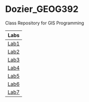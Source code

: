 # Dozier_GEOG392
Class Repository for GIS Programming

|Labs       |
|:---------:|
|[Lab1](Lab1/README.md)|
|[Lab2](Lab2/README.md)|
|[Lab3](Lab3/README.md)|
|[Lab4](Lab4/README.md)|
|[Lab5](lab5/README.md)|
|[Lab6](lab6/README.md)|
|[Lab7](lab7/README.md)|
